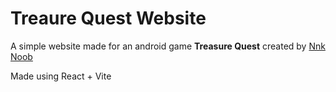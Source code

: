 # Treaure Quest Website

A simple website made for an android game **Treasure Quest** created by [Nnk Noob](https://github.com/Nnknoob)

Made using React + Vite
